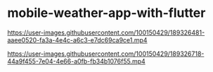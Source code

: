 # mobile-weather-app-with-flutter

https://user-images.githubusercontent.com/100150429/189326481-aaee0520-fa3a-4e4c-a6c3-e7dc69ca9ce1.mp4

https://user-images.githubusercontent.com/100150429/189326718-44a9f455-7e04-4e66-a0fb-fb34b1076f55.mp4

